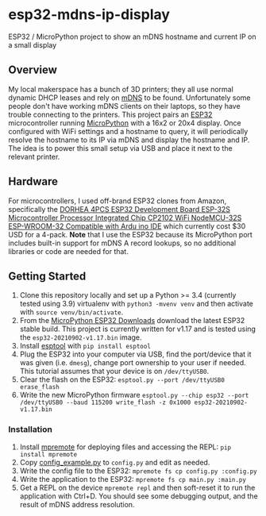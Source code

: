 # esp32-mdns-ip-display

ESP32 / MicroPython project to show an mDNS hostname and current IP on a small display

## Overview

My local makerspace has a bunch of 3D printers; they all use normal dynamic DHCP leases and rely on [mDNS](https://en.wikipedia.org/wiki/Multicast_DNS) to be found. Unfortunately some people don't have working mDNS clients on their laptops, so they have trouble connecting to the printers. This project pairs an [ESP32](https://en.wikipedia.org/wiki/ESP32) microcontroller running [MicroPython](https://micropython.org/) with a 16x2 or 20x4 display. Once configured with WiFi settings and a hostname to query, it will periodically resolve the hostname to its IP via mDNS and display the hostname and IP. The idea is to power this small setup via USB and place it next to the relevant printer.

## Hardware

For microcontrollers, I used off-brand ESP32 clones from Amazon, specifically the [DORHEA 4PCS ESP32 Development Board ESP-32S Microcontroller Processor Integrated Chip CP2102 WiFi NodeMCU-32S ESP-WROOM-32 Compatible with Ardu ino IDE](https://www.amazon.com/gp/product/B086MLNH7N/) which currently cost $30 USD for a 4-pack. **Note** that I use the ESP32 because its MicroPython port includes built-in support for mDNS A record lookups, so no additional libraries or code are needed for that.

## Getting Started

1. Clone this repository locally and set up a Python >= 3.4 (currently tested using 3.9) virtualenv with ``python3 -mvenv venv`` and then activate with ``source venv/bin/activate``.
2. From the [MicroPython ESP32 Downloads](https://micropython.org/download/esp32/) download the latest ESP32 stable build. This project is currently written for v1.17 and is tested using the ``esp32-20210902-v1.17.bin`` image.
3. Install [esptool](https://github.com/espressif/esptool/) with ``pip install esptool``
4. Plug the ESP32 into your computer via USB, find the port/device that it was given (i.e. ``dmesg``), change port ownership to your user if needed. This tutorial assumes that your device is on ``/dev/ttyUSB0``.
5. Clear the flash on the ESP32: ``esptool.py --port /dev/ttyUSB0 erase_flash``
6. Write the new MicroPython firmware ``esptool.py --chip esp32 --port /dev/ttyUSB0 --baud 115200 write_flash -z 0x1000 esp32-20210902-v1.17.bin``

### Installation

1. Install [mpremote](https://pypi.org/project/mpremote/) for deploying files and accessing the REPL: ``pip install mpremote``
2. Copy [config_example.py](config_example.py) to ``config.py`` and edit as needed.
3. Write the config file to the ESP32: ``mpremote fs cp config.py :config.py``
4. Write the application to the ESP32: ``mpremote fs cp main.py :main.py``
5. Get a REPL on the device ``mpremote repl`` and then soft-reset it to run the application with Ctrl+D. You should see some debugging output, and the result of mDNS address resolution.

